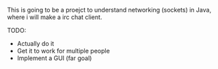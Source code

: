 This is going to be a proejct to understand networking (sockets) in Java, where i will make a irc chat client.

TODO:
- Actually do it
- Get it to work for multiple people
- Implement a GUI (far goal)
